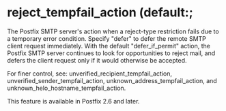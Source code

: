 # reject_tempfail_action (default:; 

 The Postfix SMTP server's action when a reject-type restriction
fails due to a temporary error condition. Specify "defer" to defer
the remote SMTP client request immediately. With the default
"defer_if_permit" action, the Postfix SMTP server continues to look
for opportunities to reject mail, and defers the client request
only if it would otherwise be accepted. 

 For finer control, see: unverified_recipient_tempfail_action,
unverified_sender_tempfail_action, unknown_address_tempfail_action,
and unknown_helo_hostname_tempfail_action.  

 This feature is available in Postfix 2.6 and later. 


